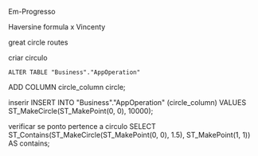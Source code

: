 Em-Progresso


Haversine formula x Vincenty

 great circle routes 
 
 criar circulo

	ALTER TABLE "Business"."AppOperation"
ADD COLUMN circle_column circle;

inserir  INSERT INTO "Business"."AppOperation" (circle_column)
VALUES ST_MakeCircle(ST_MakePoint(0, 0), 10000);

verificar se  ponto pertence a circulo
SELECT ST_Contains(ST_MakeCircle(ST_MakePoint(0, 0), 1.5), ST_MakePoint(1, 1)) AS contains;


